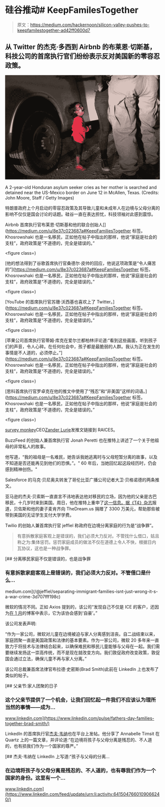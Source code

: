 # 硅谷推动# KeepFamilesTogether

> 原文：<https://medium.com/hackernoon/silicon-valley-pushes-to-keepfamilestogether-ad42ff0600d7>

## 从 Twitter 的杰克·多西到 Airbnb 的布莱恩·切斯基，科技公司的首席执行官们纷纷表示反对美国新的零容忍政策。

![](img/4158987a6cf8904310dd0e2bb72600b2.png)

A 2-year-old Honduran asylum seeker cries as her mother is searched and detained near the US-Mexico border on June 12 in McAllen, Texas. (Credits: John Moore, Staff / Getty Images)

特朗普政府上个月启动的零容忍政策及其导致儿童和未成年人在边境与父母分离的影响不仅仅是国会讨论的话题。硅谷一直在表达担忧，科技领袖对此感到震惊。

Airbnb 首席执行官布莱恩·切斯基和他的联合创始人[](https://medium.com/u/8e37c023687a#KeepFamiliesTogether 标签。Khosrowshaki 也是一名移民，正如他在帖子中指出的那样，他说“家庭是社会的支柱”，政府政策是“不道德的，完全是错误的。”</p><figure class=)

[他的想法得到了谷歌首席执行官桑德尔·皮帅的回应，他说这项政策是“令人痛苦的”](https://medium.com/u/8e37c023687a#KeepFamiliesTogether 标签。Khosrowshaki 也是一名移民，正如他在帖子中指出的那样，他说“家庭是社会的支柱”，政府政策是“不道德的，完全是错误的。”</p><figure class=)

[YouTube 的首席执行官苏珊·沃西基也喜欢上了 Twitter。](https://medium.com/u/8e37c023687a#KeepFamiliesTogether 标签。Khosrowshaki 也是一名移民，正如他在帖子中指出的那样，他说“家庭是社会的支柱”，政府政策是“不道德的，完全是错误的。”</p><figure class=)

[苹果公司首席执行官蒂姆·库克在爱尔兰都柏林评论道:“看到这些画面，听到孩子们的声音，令人心碎。在任何社会中，孩子都是最脆弱的人群。我认为正在发生的事情是不人道的，必须停止。”](https://medium.com/u/8e37c023687a#KeepFamiliesTogether 标签。Khosrowshaki 也是一名移民，正如他在帖子中指出的那样，他说“家庭是社会的支柱”，政府政策是“不道德的，完全是错误的。”</p><figure class=)

[思科首席执行官罗卓克在他的推文中使用了“残忍”和“非美国”这样的词语。](https://medium.com/u/8e37c023687a#KeepFamiliesTogether 标签。Khosrowshaki 也是一名移民，正如他在帖子中指出的那样，他说“家庭是社会的支柱”，政府政策是“不道德的，完全是错误的。”</p><figure class=)

[survey monkey](https://medium.com/u/f2fbe9e794c?source=post_page-----ad42ff0600d7--------------------------------)CEO[Zander Lurie](https://medium.com/u/eb0b43258382?source=post_page-----ad42ff0600d7--------------------------------)发推文链接到 RAICES。

BuzzFeed 的创始人兼首席执行官 Jonah Peretti 也在推特上讲述了一个关于他祖母的非常私人的故事。

他写道，“我的祖母是一名难民，她告诉我她逃离时与父母短暂分离的故事，以及不知道是否还能再见到他们的恐惧。”。" 60 年后，当她回忆起这段经历时，仍会感到精神创伤。"

Salesforce 的马克·贝尼奥夫转发了哥伦比亚广播公司记者大卫·贝格诺德的两条推文。

亚马逊的杰夫·贝索斯一直直言不讳地表达他对移民的立场，因为他的父亲是古巴移民，十几岁时来到美国。周日，他在推特上重申了[这一信息。据《T4》杂志](https://twitter.com/JeffBezos/status/1008348645605797890)报道，贝佐斯和他的妻子麦肯齐向 TheDream.us 捐赠了 3300 万美元，帮助那些被带到美国的无证学生支付大学学费。

Twilio 的创始人兼首席执行官 jeffiel 称政府在边境分离家庭的行为是“战争罪”。

> 有意拆散家庭客观上是错误的，我们必须大力反对。不管找什么借口，姑且称之为:集体惩罚。惩罚家庭成员的做法不仅在道德上令人不快，根据日内瓦协议，这也是一种战争罪。

 [## 分离移民家庭不仅是错误的，也是战争罪

### 有意拆散家庭客观上是错误的，我们必须大力反对。不管借口是什么…

medium.com](/@jeffiel/separating-immigrant-families-isnt-just-wrong-it-s-a-war-crime-3d707fff198c) 

微软的情况不同。正如 Axios 提到的，该公司“发现自己不仅是 ICE 的客户，还因为[在 1 月](http://link.axios.com/click/13615761.21/aHR0cHM6Ly9ibG9ncy5tc2RuLm1pY3Jvc29mdC5jb20vYXp1cmVnb3YvMjAxOC8wMS8yNC9mZWRlcmFsLWFnZW5jaWVzLWNvbnRpbnVlLXRvLWFkdmFuY2UtY2FwYWJpbGl0aWVzLXdpdGgtYXp1cmUtZ292ZXJubWVudC8_dXRtX3NvdXJjZT1uZXdzbGV0dGVyJnV0bV9tZWRpdW09ZW1haWwmdXRtX2NhbXBhaWduPXNlbmR0b19uZXdzbGV0dGVydGVzdCZzdHJlYW09dG9w/5a79b88fcbcf487a418b4585Be494e63c)的博客中表示，它为该协会感到‘自豪’。”

该公司发表声明:

“作为一家公司，微软对儿童在边境被迫与家人分离感到沮丧。自二战结束以来，家庭团聚一直是美国政策和法律的基本要素。作为一家公司，微软 20 多年来一直致力于将技术与法律结合起来，以确保难民和移民儿童能够与父母在一起。我们需要继续发扬这一崇高传统，而不是现在就改变方向。我们敦促政府改变政策，敦促国会通过立法，确保儿童不再与家人分离。”

该公司总裁兼首席法律官布拉德·史密斯(Brad Smith)此前在 LinkedIn 上也发布了类似的帖子。

[](https://www.linkedin.com/pulse/fathers-day-families-together-brad-smith/) [## 父亲节:家人团聚的日子

### 这个父亲节提供了一个机会，让我们回忆起一件我们不应该认为理所当然的事情——成为…

www.linkedin.com](https://www.linkedin.com/pulse/fathers-day-families-together-brad-smith/) 

LinkedIn 的首席执行官[杰夫·韦纳](https://medium.com/u/d906aca9f715?source=post_page-----ad42ff0600d7--------------------------------)也在平台上发帖。他分享了 Annabelle Timsit 在 Quartz 上的一篇文章，并评论道:“在边境将孩子与父母分离是残忍的、不人道的，也有损我们作为一个国家的尊严。”

[](https://www.linkedin.com/feed/update/urn:li:activity:6415047660109066240/) [## 杰夫·韦纳在 LinkedIn 上写道:“孩子与父母的分离...

### 在边境将孩子与父母分离是残忍的、不人道的，也有辱我们作为一个国家的身份。这里有一个…

www.linkedin.com](https://www.linkedin.com/feed/update/urn:li:activity:6415047660109066240/)